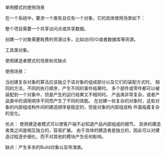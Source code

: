 单例模式的使用场景

在一个系统中，要求一个类有且仅有一个对象，它的具体使用场景如下：

整个项目需要一个共享访问点或共享数据。

创建一个对象需要耗费的资源过多，比如访问I/O或者数据库等资源。

工具类对象。

使用建造者模式的场景和优缺点

使用场景：

当创建复杂对象的算法应该独立于该对象的组成部分以及它们的装配方式时。 相同的方法，不同的执行顺序，产生不同的事件结果时。 多个部件或零件都可以被装配到一个对象中，但是产生的运行结果又不相同时。 产品类非常复杂，或者产品类中的调用顺序不同而产生了不同的效能。 在创建一些复杂的对象时，这些对象的内部组成构件间的建造顺序是稳定的，但是对象的内部组成构 件面临着复杂的变化。

优点： 使用建造者模式可以使客户端不必知道产品内部组成的细节。 具体的建造者类之间是相互独立的，容易扩展。 由于具体的建造者是独立的，因此可以对建造过程逐步细化，而不对其他的模块产生任何影响。

缺点：产生多余的Build对象以及导演类。